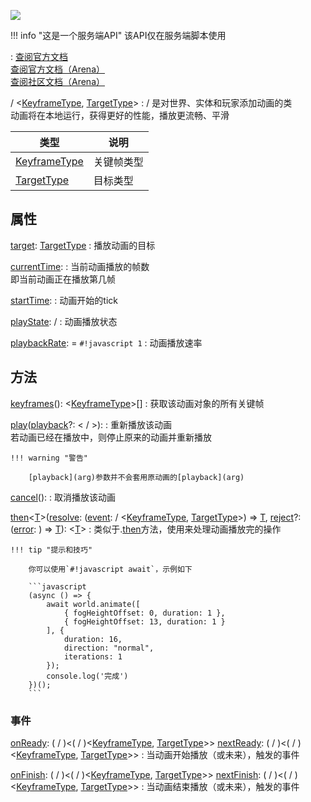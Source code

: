 <a href="https://github.com/qndm"><img src="https://img.shields.io/badge/%E8%B4%A1%E7%8C%AE%E8%80%85-qndm-blue"></img></a>

!!! info "这是一个服务端API"
    该API仅在服务端脚本使用

:   [查阅官方文档](https://box3.yuque.com/org-wiki-box3-ev7rl4/guide/plxfgii5o9n1tpxz)  
    [查阅官方文档（Arena）](https://box3.yuque.com/staff-khn556/wupvz3/ritpgy64d053qg64)  
    [查阅社区文档（Arena）](https://www.yuque.com/box3lab/api/crd9b8smvgh8s0ek)

[](Box3Animation) / [](GameAnimation)<[KeyframeType](typeArg), [TargetType](typeArg)>
:   [](Box3Animation) / [](GameAnimation)是对世界、实体和玩家添加动画的类  
    动画将在本地运行，获得更好的性能，播放更流畅、平滑

| 类型 | 说明 |
| - | - |
| [KeyframeType](typeArg) | 关键帧类型 |
| [TargetType](typeArg) | 目标类型 |

## 属性
[target](readonly): [TargetType](typeArg)
:   播放动画的目标

[currentTime](property): [](number)
:   当前动画播放的帧数  
    即当前动画正在播放第几帧

[startTime](property): [](number)
:   动画开始的tick

[playState](readonly): [](Box3AnimationPlaybackState) / [](GameAnimationPlaybackState)
:   动画播放状态

[playbackRate](property): [](number) = `#!javascript 1`
:   动画播放速率

## 方法
[keyframes](hiddenMethod)(): [](Partial)<[KeyframeType](typeArg)>[]
:   获取该动画对象的所有关键帧

[play](method)([playback](arg)?: [](Partial)<[](Box3AnimationPlaybackConfig) / [](GameAnimationPlaybackConfig)>): [](void)
:   重新播放该动画  
    若动画已经在播放中，则停止原来的动画并重新播放

    !!! warning "警告"

        [playback](arg)参数并不会套用原动画的[playback](arg)

[cancel](method)(): [](void)
:   取消播放该动画

[then](method)<[T](typeArg)>([resolve](callbackArg): ([event](arg): [](Box3AnimationEvent) / [](GameAnimationEvent)<[KeyframeType](typeArg), [TargetType](typeArg)>) => [T](typeArg), [reject](callbackArg)?: ([error](arg): [](any)) => [T](typeArg)): [](Promise)<[T](typeArg)>
:   类似于[](Promise).[then](method)方法，使用[](Promise)来处理动画播放完的操作

    !!! tip "提示和技巧"

        你可以使用`#!javascript await`，示例如下

        ```javascript
        (async () => {
            await world.animate([
                { fogHeightOffset: 0, duration: 1 },
                { fogHeightOffset: 13, duration: 1 }
            ], {
                duration: 16,
                direction: "normal",
                iterations: 1
            });
            console.log('完成')
        })();
        ```

### 事件
[onReady](method): ([](Box3EventChannel) / [](GameEventChannel))<([](Box3AnimationEvent) / [](GameAnimationEvent))<[KeyframeType](typeArg), [TargetType](typeArg)>>
[nextReady](method): ([](Box3EventFuture) / [](GameEventFuture))<([](Box3AnimationEvent) / [](GameAnimationEvent))<[KeyframeType](typeArg), [TargetType](typeArg)>>
:   当动画开始播放（或未来），触发的事件

[onFinish](method): ([](Box3EventChannel) / [](GameEventChannel))<([](Box3AnimationEvent) / [](GameAnimationEvent))<[KeyframeType](typeArg), [TargetType](typeArg)>>
[nextFinish](method): ([](Box3EventFuture) / [](GameEventFuture))<([](Box3AnimationEvent) / [](GameAnimationEvent))<[KeyframeType](typeArg), [TargetType](typeArg)>>
:   当动画结束播放（或未来），触发的事件